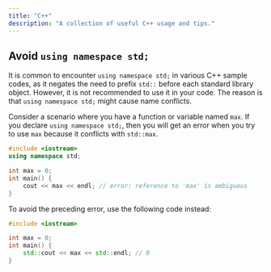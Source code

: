 ```yaml
---
title: "C++"
description: "A collection of useful C++ usage and tips."
---
```


## Avoid `using namespace std;`

It is common to encounter `using namespace std;` in various C++ sample codes, as it negates the need to prefix `std::` before each standard library object. However, it is not recommended to use it in your code. The reason is that `using namespace std;` might cause name conflicts.

Consider a scenario where you have a function or variable named `max`. If you declare `using namespace std;`, then you will get an error when you try to use `max` because it conflicts with `std::max`.

```cpp
#include <iostream>
using namespace std;

int max = 0;
int main() {
    cout << max << endl; // error: reference to 'max' is ambiguous
}
```

To avoid the preceding error, use the following code instead:

```cpp
#include <iostream>

int max = 0;
int main() {
    std::cout << max << std::endl; // 0
}
```
